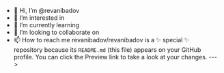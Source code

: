 - 👋 Hi, I’m @revanibadov
- 👀 I’m interested in 
- 🌱 I’m currently learning 
- 💞️ I’m looking to collaborate on 
- 📫 How to reach me 
revanibadov/revanibadov is a ✨ special ✨ repository because its `README.md` (this file) appears on your GitHub profile.
You can click the Preview link to take a look at your changes.
--->
